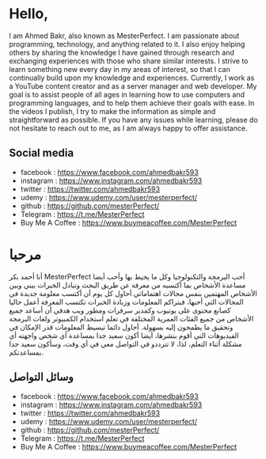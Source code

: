 # Hello,
I am Ahmed Bakr, also known as MesterPerfect. I am passionate about programming, technology, and anything related to it. I also enjoy helping others by sharing the knowledge I have gained through research and exchanging experiences with those who share similar interests.
I strive to learn something new every day in my areas of interest, so that I can continually build upon my knowledge and experiences.
Currently, I work as a YouTube content creator and as a server manager and web developer. My goal is to assist people of all ages in learning how to use computers and programming languages, and to help them achieve their goals with ease.
In the videos I publish, I try to make the information as simple and straightforward as possible. If you have any issues while learning, please do not hesitate to reach out to me, as I am always happy to offer assistance.

## Social media
* facebook : https://www.facebook.com/ahmedbakr593
* instagram : https://www.instagram.com/ahmedbakr593
* twitter : https://twitter.com/ahmedbakr593
* udemy : https://www.udemy.com/user/mesterperfect/
* github : https://github.com/mesterPerfect/
* Telegram : https://t.me/MesterPerfect
* Buy Me A Coffee : https://www.buymeacoffee.com/MesterPerfect


# مرحبا 
أنا أحمد بكر MesterPerfect
أحب البرمجة والتكنولوجيا وكل ما يحيط بها 
وأحب أيضا مساعدة الأشخاص بما أكتسبه من معرفة عن طريق البحث وتبادل الخبرات بيني وبين الأشخاص المهتمين بنفس مجالات اهتماماتي 
أحاول كل يوم أن أكتسب معلومة جديدة في المجالات التي أحبها، فبتراكم المعلومات وزيادة الخبرات تكتسب المعرفة
أعمل حاليا كصانع محتوى على يوتيوب وكمدير سرفرات ومطور ويب
هدفي أن أساعد جميع الأشخاص من جميع الفئات العمرية المختلفة في تعلم استخدام الكمبيوتر ولغات البرمجة وتحقيق ما يطمحون إليه بسهولة.
أحاول دائما تبسيط المعلومات قدر الإمكان في الفيديوهات التي أقوم بنشرها، أيضا أكون سعيد جدا بمساعدة أي شخص واجهته أي مشكلة أثناء التعلم، لذا، لا تترددو في التواصل معي في أي وقت، وسأكون سعيد جدا بمساعدتكم.


## وسائل التواصل
* facebook : https://www.facebook.com/ahmedbakr593
* instagram : https://www.instagram.com/ahmedbakr593
* twitter : https://twitter.com/ahmedbakr593
* udemy : https://www.udemy.com/user/mesterperfect/
* github : https://github.com/mesterPerfect/
* Telegram : https://t.me/MesterPerfect
* Buy Me A Coffee : https://www.buymeacoffee.com/MesterPerfect
